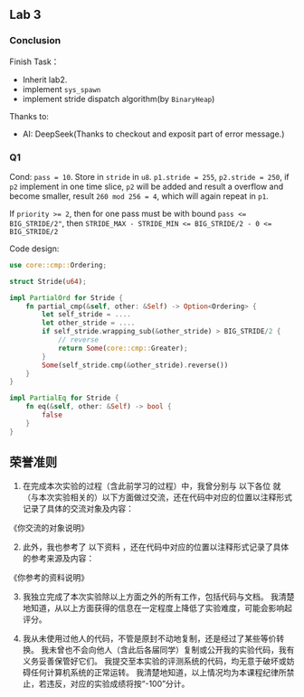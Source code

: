 ## Lab 3

### Conclusion

Finish Task：
- Inherit lab2.
- implement `sys_spawn`
- implement stride dispatch algorithm(by `BinaryHeap`)

Thanks to:
- AI: DeepSeek(Thanks to checkout and exposit part of error message.)

### Q1

Cond: `pass = 10`. Store in `stride` in `u8`.
`p1.stride = 255`, `p2.stride = 250`, if `p2` implement in one time slice, `p2` will be added and result a overflow and become smaller, result `260 mod 256 = 4`, which will again repeat in `p1`.

If `priority >= 2`, then for one pass must be with bound `pass <= BIG_STRIDE/2"`, then `STRIDE_MAX - STRIDE_MIN <= BIG_STRIDE/2 - 0 <= BIG_STRIDE/2`

Code design:

```rust
use core::cmp::Ordering;

struct Stride(u64);

impl PartialOrd for Stride {
    fn partial_cmp(&self, other: &Self) -> Option<Ordering> {
		let self_stride = ....
		let other_stride = ....
		if self_stride.wrapping_sub(&other_stride) > BIG_STRIDE/2 {
			// reverse
			return Some(core::cmp::Greater);
		}
		Some(self_stride.cmp(&other_stride).reverse())
    }
}

impl PartialEq for Stride {
    fn eq(&self, other: &Self) -> bool {
        false
    }
}
```

## 荣誉准则

1. 在完成本次实验的过程（含此前学习的过程）中，我曾分别与 以下各位 就（与本次实验相关的）以下方面做过交流，还在代码中对应的位置以注释形式记录了具体的交流对象及内容：

《你交流的对象说明》

2. 此外，我也参考了 以下资料 ，还在代码中对应的位置以注释形式记录了具体的参考来源及内容：

《你参考的资料说明》

3. 我独立完成了本次实验除以上方面之外的所有工作，包括代码与文档。 我清楚地知道，从以上方面获得的信息在一定程度上降低了实验难度，可能会影响起评分。

4. 我从未使用过他人的代码，不管是原封不动地复制，还是经过了某些等价转换。 我未曾也不会向他人（含此后各届同学）复制或公开我的实验代码，我有义务妥善保管好它们。 我提交至本实验的评测系统的代码，均无意于破坏或妨碍任何计算机系统的正常运转。 我清楚地知道，以上情况均为本课程纪律所禁止，若违反，对应的实验成绩将按“-100”分计。


